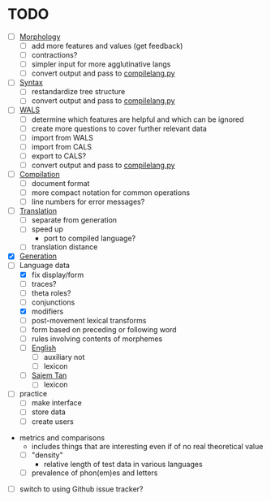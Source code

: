 # TODO

- [ ] [Morphology](morphology.php)
  - [ ] add more features and values (get feedback)
  - [ ] contractions?
  - [ ] simpler input for more agglutinative langs
  - [ ] convert output and pass to [compilelang.py](compilelang.py)
- [ ] [Syntax](syntax.php)
  - [ ] restandardize tree structure
  - [ ] convert output and pass to [compilelang.py](compilelang.py)
- [ ] [WALS](walsfeatures.php)
  - [ ] determine which features are helpful and which can be ignored
  - [ ] create more questions to cover further relevant data
  - [ ] import from WALS
  - [ ] import from CALS
  - [ ] export to CALS?
  - [ ] convert output and pass to [compilelang.py](compilelang.py)
- [ ] [Compilation](compilelang.py)
  - [ ] document format
  - [ ] more compact notation for common operations
  - [ ] line numbers for error messages?
- [ ] [Translation](gentext.py)
  - [ ] separate from generation
  - [ ] speed up
    - port to compiled language?
  - [ ] translation distance
- [x] [Generation](gentext.py)
- [ ] Language data
  - [x] fix display/form
  - [ ] traces?
  - [ ] theta roles?
  - [ ] conjunctions
  - [x] modifiers
  - [ ] post-movement lexical transforms
  - [ ] form based on preceding or following word
  - [ ] rules involving contents of morphemes
  - [ ] [English](langs/1)
    - [ ] auxiliary not
    - [ ] lexicon
  - [ ] [Sajem Tan](langs/2)
    - [ ] lexicon
- [ ] practice
  - [ ] make interface
  - [ ] store data
  - [ ] create users
- metrics and comparisons
  - includes things that are interesting even if of no real theoretical value
  - [ ] "density"
    - relative length of test data in various languages
  - [ ] prevalence of phon(em)es and letters
- [ ] switch to using Github issue tracker?
